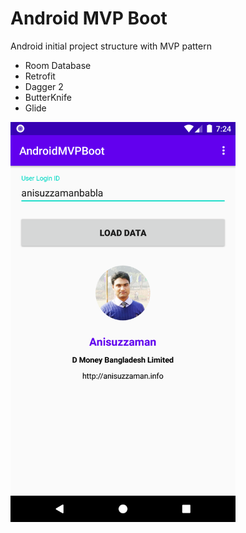 # Android MVP Boot
Android initial project structure with MVP pattern
* Room Database
* Retrofit
* Dagger 2
* ButterKnife
* Glide

<p align="left">
    <img src=https://github.com/anisuzzamanbabla/AndroidMVPBoot/blob/master/screenshot/screenshot1.png width=360 height=640 />
</p>
